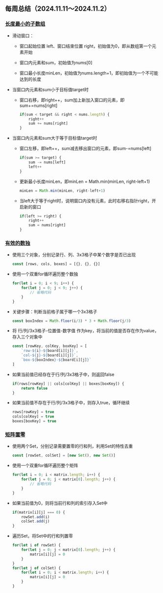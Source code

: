 ## 每周总结（2024.11.11～2024.11.2）

### [长度最小的子数组](https://leetcode.cn/problems/minimum-size-subarray-sum/description/)

- 滑动窗口：

    - 窗口起始位置 left、窗口结束位置 right，初始值为0，即从数组第一个元素开始

    -  窗口内元素和sum，初始值为nums[0]

    -  窗口最小长度minLen，初始值为nums.length+1，即初始值为一个不可能达到的长度


-  当窗口内元素和sum小于目标值target时
    
    - 窗口右移，即right++，sum加上新加入窗口的元素，即sum+=nums[right]

        ```js
        if(sum < target && right < nums.length) {
            right++
            sum += nums[right]
        }
        ```

- 当窗口内元素和sum大于等于目标值target时

    - 窗口左移，即left++，sum减去移出窗口的元素，即sum-=nums[left]

        ```js
        if(sum >= target) {
            sum -= nums[left]
            left++
        }
        ```

    - 更新最小长度minLen，即minLen = Math.min(minLen, right-left+1)

        ```js
        minLen = Math.min(minLen, right-left+1)
        ```

    - 当left大于等于right时，说明窗口内没有元素，此时右移右指针right，开启新的窗口

        ```js
        if(left >= right) {
            right++
            sum = nums[right]
        }
        ```

### [有效的数独](https://leetcode.cn/problems/valid-sudoku/description/)

- 使用三个对象，分别记录行、列、3x3格子中某个数字是否已出现

    ```js
    const [rows, cols, boxes] = [{}, {}, {}]
    ```

- 使用一个双重for循环遍历整个数独
    ```js
    for(let i = 0; i < 9; i++) {
        for(let j = 0; j < 9; j++) {
            // 省略代码
        }
    }
    ```

- 关键步骤：判断当前格子属于哪一个3x3格子

    ```js
    const boxIndex = Math.floor(i/3) * 3 + Math.floor(j/3)
    ```

- 将 行/列/3x3格子-位置值-数字值 作为key，将当前的值是否存在作为value，存入三个对象中

    ```js
    const [rowKey, colKey, boxKey] = [
        `row-${i}-${board[i][j]}`, 
        `col-${j}-${board[i][j]}`, 
        `box-${boxIndex}-${board[i][j]}`
    ]
    ```
            
- 如果当前值已经存在于行/列/3x3格子中，则返回false

    ```js
    if(rows[rowKey] || cols[colKey] || boxes[boxKey]) {
        return false
    }
    ```

- 如果当前值不存在于行/列/3x3格子中，则存入true，循环继续

    ```js
    rows[rowKey] = true
    cols[colKey] = true
    boxes[boxKey] = true
    ```

### [矩阵置零](https://leetcode.cn/problems/set-matrix-zeroes/description/)

- 使用两个Set，分别记录需要置零的行和列，利用Set的特性去重

    ```js
    const [rowSet, colSet] = [new Set(), new Set()]
    ```

- 使用一个双重for循环遍历整个矩阵

    ```js
    for(let i = 0; i < matrix.length; i++) {
        for(let j = 0; j < matrix[0].length; j++) {
            // 省略代码
        }
    }
    ```

- 如果当前值为0，则将当前行和列的索引存入Set中

    ```js
    if(matrix[i][j] === 0) {
        rowSet.add(i)
        colSet.add(j)
    }
    ```

- 遍历Set，将Set中的行和列置零

    ```js
    for(let i of rowSet) {
        for(let j = 0; j < matrix[0].length; j++) {
            matrix[i][j] = 0
        }
    }
    for(let j of colSet) {
        for(let i = 0; i < matrix.length; i++) {
            matrix[i][j] = 0
        }
    }
    ```